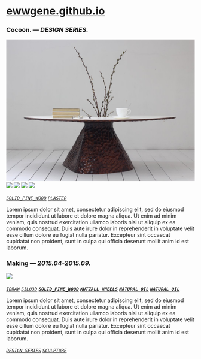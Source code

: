 
# [ewwgene.github.io](https://ewwgene.github.io/)
### Cocoon. — _DESIGN SERIES._
[![Cocoon](/100.jpg)](https://ewwgene.github.io/Cocoon/Carousel)<a id="101" href="https://ewwgene.github.io/Cocoon/Carousel/#101"><img src="https://ewwgene.github.io/Cocoon/101.jpg" height="66"></a> <a id="102" href="https://ewwgene.github.io/Cocoon/Carousel/#102"><img src="https://ewwgene.github.io/Cocoon/102.jpg" height="66"></a> <a id="110" href="https://ewwgene.github.io/Cocoon/Carousel/#110"><img src="https://ewwgene.github.io/Cocoon/110.jpg" height="66"></a> <a id="111" href="https://ewwgene.github.io/Cocoon/Carousel/#111"><img src="https://ewwgene.github.io/Cocoon/111.jpg" height="66"></a> <a id="text">&#160;</a>

[_`SOLID_PINE_WOOD`_](https://ewwgene.github.io) [_`PLASTER`_](https://ewwgene.github.io) 

Lorem ipsum dolor sit amet, consectetur adipiscing elit, sed do eiusmod tempor incididunt ut labore et dolore magna aliqua. Ut enim ad minim veniam, quis nostrud exercitation ullamco laboris nisi ut aliquip ex ea commodo consequat. Duis aute irure dolor in reprehenderit in voluptate velit esse cillum dolore eu fugiat nulla pariatur. Excepteur sint occaecat cupidatat non proident, sunt in culpa qui officia deserunt mollit anim id est laborum.

### Making — _2015.04-2015.09._
<a id="200m" href="https://ewwgene.github.io/Cocoon/Carousel/#200m"><img src="https://ewwgene.github.io/Cocoon/Making/200.jpg" height="66"></a>  

[_`IDRAW`_](https://ewwgene.github.io) [_`SILO3D`_](https://ewwgene.github.io)  [_**`SOLID_PINE_WOOD`**_](https://ewwgene.github.io) [_**`KUTZALL WHEELS`**_](https://ewwgene.github.io) [_**`NATURAL OIL`**_](https://ewwgene.github.io) [_**`NATURAL OIL`**_](https://ewwgene.github.io) 

Lorem ipsum dolor sit amet, consectetur adipiscing elit, sed do eiusmod tempor incididunt ut labore et dolore magna aliqua. Ut enim ad minim veniam, quis nostrud exercitation ullamco laboris nisi ut aliquip ex ea commodo consequat. Duis aute irure dolor in reprehenderit in voluptate velit esse cillum dolore eu fugiat nulla pariatur. Excepteur sint occaecat cupidatat non proident, sunt in culpa qui officia deserunt mollit anim id est laborum.



[_`DESIGN SERIES`_](https://ewwgene.github.io) [_`SCULPTURE`_](https://ewwgene.github.io) 
